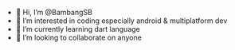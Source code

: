 - 👋 Hi, I’m @BambangSB
- 👀 I’m interested in coding especially android & multiplatform dev
- 🌱 I’m currently learning dart language
- 💞️ I’m looking to collaborate on anyone


<!---
BambangSB/BambangSB is a ✨ special ✨ repository because its `README.md` (this file) appears on your GitHub profile.
You can click the Preview link to take a look at your changes.
--->

